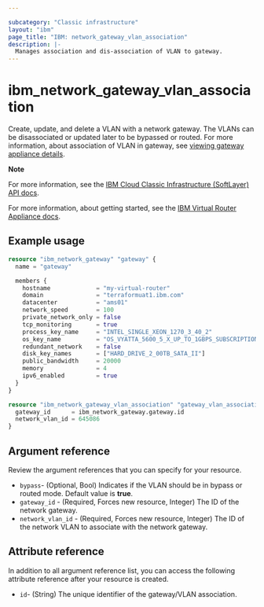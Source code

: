 ```yaml
---

subcategory: "Classic infrastructure"
layout: "ibm"
page_title: "IBM: network_gateway_vlan_association"
description: |-
  Manages association and dis-association of VLAN to gateway.
---
```


# ibm_network_gateway_vlan_association
Create, update, and delete a VLAN with a network gateway. The VLANs can be disassociated or updated later to be bypassed or routed. For more information, about association of VLAN in gateway, see [viewing gateway appliance details](https://cloud.ibm.com/docs/gateway-appliance?topic=gateway-appliance-viewing-gateway-appliance-details).

**Note**

For more information, see the [IBM Cloud Classic Infrastructure (SoftLayer) API docs](http://sldn.softlayer.com/reference/services/SoftLayer_Network_Gateway_Vlan).

For more information, about getting started, see the [IBM Virtual Router Appliance docs](https://cloud.ibm.com/docs/infrastructure/virtual-router-appliance/getting-started.html#getting-started).

## Example usage

```terraform
resource "ibm_network_gateway" "gateway" {
  name = "gateway"

  members {
    hostname             = "my-virtual-router"
    domain               = "terraformuat1.ibm.com"
    datacenter           = "ams01"
    network_speed        = 100
    private_network_only = false
    tcp_monitoring       = true
    process_key_name     = "INTEL_SINGLE_XEON_1270_3_40_2"
    os_key_name          = "OS_VYATTA_5600_5_X_UP_TO_1GBPS_SUBSCRIPTION_EDITION_64_BIT"
    redundant_network    = false
    disk_key_names       = ["HARD_DRIVE_2_00TB_SATA_II"]
    public_bandwidth     = 20000
    memory               = 4
    ipv6_enabled         = true
  }
}

resource "ibm_network_gateway_vlan_association" "gateway_vlan_association" {
  gateway_id      = ibm_network_gateway.gateway.id
  network_vlan_id = 645086
}


```
## Argument reference 
Review the argument references that you can specify for your resource.

- `bypass`-  (Optional, Bool) Indicates if the VLAN should be in bypass or routed mode. Default value is **true**.
- `gateway_id` - (Required, Forces new resource, Integer) The ID of the network gateway.
- `network_vlan_id` - (Required, Forces new resource, Integer) The ID of the network VLAN to associate with the network gateway.

## Attribute reference
In addition to all argument reference list, you can access the following attribute reference after your resource is created.

- `id`- (String) The unique identifier of the gateway/VLAN association.
